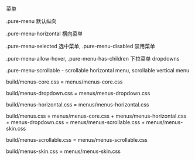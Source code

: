 菜单

.pure-menu 默认纵向

.pure-menu-horizontal 横向菜单

.pure-menu-selected 选中菜单, .pure-menu-disabled 禁用菜单

.pure-menu-allow-hover, .pure-menu-has-children 下拉菜单 dropdowns

.pure-menu-scrollable - scrollable horizontal menu, scrollable vertical menu

build/menus-core.css = menus/menus-core.css

build/menus-dropdown.css = menus/menus-dropdown.css

build/menus-horizontal.css = menus/menus-horizontal.css

build/menus.css = menus/menus-core.css + menus/menus-horizontal.css + menus-dropdown.css + menus/menus-scrollable.css + menus/menus-skin.css

build/menus-scrollable.css = menus/menus-scrollable.css

build/menus-skin.css = menus/menus-skin.css